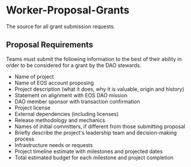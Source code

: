 # Worker-Proposal-Grants
The source for all grant submission requests.

## Proposal Requirements

Teams must submit the following information to the best of their ability in order to be considered for a grant by the DAO stewards. 

* Name of project
* Name of EOS account proposing
* Project description (what it does, why it is valuable, origin and history)
* Statement on alignment with EOS DAO mission
* DAO member sponsor with transaction confirmation
* Project license
* External dependencies (including licenses)
* Release methodology and mechanics
* Names of initial committers, if different from those submitting proposal
* Briefly describe the project's leadership team and decision-making process
* Infrastructure needs or requests
* Project timeline estimate with milestones and projected dates
* Total estimated budget for each milestone and project completion 
